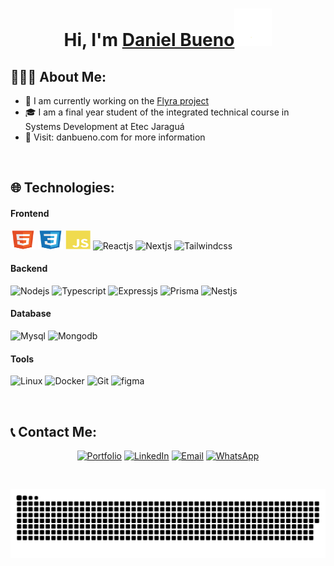 # <h1 align="center">Hi, I'm <a href="https://danbueno.com">Daniel Bueno<a><img src="https://github.com/danielsrbueno/danielsrbueno/blob/main/wave.gif" width="60px"></h1>

## 👨🏽‍💻 About Me:
- 🚀 I am currently working on the <a href="https://github.com/Flyra-Drones">Flyra project</a>
- 🎓 I am a final year student of the integrated technical course in Systems Development at Etec Jaraguá
- 🪪 Visit: danbueno.com for more information

<br>

## 🌐 Technologies:

#### Frontend
<p>
  <img alt="HTML" height="30" width="40" src="https://raw.githubusercontent.com/devicons/devicon/master/icons/html5/html5-original.svg">
  <img alt="CSS" height="30" width="40" src="https://raw.githubusercontent.com/devicons/devicon/master/icons/css3/css3-original.svg">
  <img alt="Js" height="30" width="40" src="https://raw.githubusercontent.com/devicons/devicon/master/icons/javascript/javascript-plain.svg">
  <img alt="Reactjs" height="30" width="40" src="https://cdn.jsdelivr.net/gh/devicons/devicon@latest/icons/react/react-original.svg">
  <img alt="Nextjs" height="30" width="40" src="https://cdn.jsdelivr.net/gh/devicons/devicon@latest/icons/nextjs/nextjs-original.svg">
  <img alt="Tailwindcss" height="30" width="40" src="https://cdn.jsdelivr.net/gh/devicons/devicon@latest/icons/tailwindcss/tailwindcss-original.svg"/>
</p>

#### Backend

<p>
  <img img alt="Nodejs" height="30" width="40" src="https://cdn.jsdelivr.net/gh/devicons/devicon@latest/icons/nodejs/nodejs-original.svg">
  <img img alt="Typescript" height="30" width="40" src="https://cdn.jsdelivr.net/gh/devicons/devicon@latest/icons/typescript/typescript-original.svg">
  <img img alt="Expressjs" height="30" width="40" src="https://cdn.jsdelivr.net/gh/devicons/devicon@latest/icons/express/express-original.svg">
  <img img alt="Prisma" height="30" width="40" src="https://cdn.jsdelivr.net/gh/devicons/devicon@latest/icons/prisma/prisma-original.svg">
  <img img alt="Nestjs" height="30" width="40" src="https://cdn.jsdelivr.net/gh/devicons/devicon@latest/icons/nestjs/nestjs-original.svg">
</p>

#### Database

<p>
  <img img alt="Mysql" height="30" width="40" src="https://cdn.jsdelivr.net/gh/devicons/devicon@latest/icons/mysql/mysql-original.svg">
  <img img alt="Mongodb" height="30" width="40" src="https://cdn.jsdelivr.net/gh/devicons/devicon@latest/icons/mongodb/mongodb-original.svg">
</p>

#### Tools

<p>
  <img img alt="Linux" height="30" width="40" src="https://cdn.jsdelivr.net/gh/devicons/devicon@latest/icons/linux/linux-original.svg">
  <img img alt="Docker" height="30" width="40" src="https://cdn.jsdelivr.net/gh/devicons/devicon@latest/icons/docker/docker-original.svg">
  <img img alt="Git" height="30" width="40" src="https://cdn.jsdelivr.net/gh/devicons/devicon@latest/icons/git/git-original.svg">
  <img img alt="figma" height="30" width="40" src="https://cdn.jsdelivr.net/gh/devicons/devicon@latest/icons/figma/figma-original.svg">
</p>

<br>

## 📞 Contact Me:

<div align="center">

  [![Portfolio](https://img.shields.io/badge/-Portfolio-db2777?style=for-the-badge&logo=googlegemini&logoColor=white)](https://wa.me/) [![LinkedIn](https://img.shields.io/badge/-LinkedIn-blue?style=for-the-badge&logo=googlehome&logoColor=white)](https://linkedin.com/in/danielsrbueno) [![Email](https://img.shields.io/badge/-Email-E42527?style=for-the-badge&logo=zoho&logoColor=white)](mailto:contato@danbueno.com) [![WhatsApp](https://img.shields.io/badge/-WhatsApp-25D366?style=for-the-badge&logo=whatsapp&logoColor=white)](https://api.whatsapp.com/send?phone=5511960538467)
  
</div>

<br>

<div align="center">

  ![Snake animation](https://github.com/danielsrbueno/danielsrbueno/blob/output/github-snake-dark.svg)

</div>
